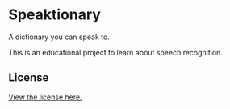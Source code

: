 # Speaktionary
A dictionary you can speak to.

This is an educational project to learn about speech recognition.  

## License
[View the license here.](https://creativecommons.org/licenses/by/4.0/)
